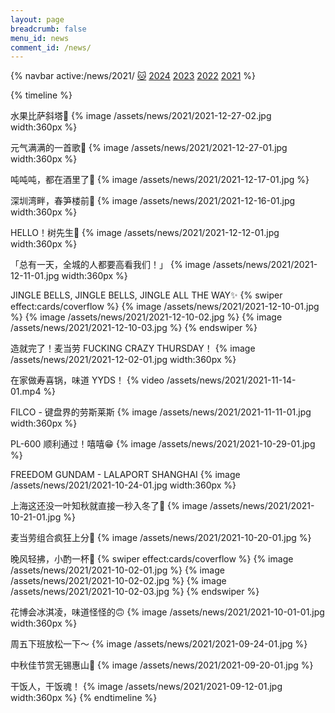 ```yaml
---
layout: page
breadcrumb: false
menu_id: news
comment_id: /news/
---
```


{% navbar active:/news/2021/ [🐱](/news/cat/) [2024](/news/) [2023](/news/2023/) [2022](/news/2022/) [2021](/news/2021/) %}

{% timeline %}
<!-- node 2021-12-27 -->
水果比萨斜塔🤣
{% image /assets/news/2021/2021-12-27-02.jpg width:360px %}
<!-- node 2021-12-27 -->
元气满满的一首歌🧡
{% image /assets/news/2021/2021-12-27-01.jpg width:360px %}
<!-- node 2021-12-17 -->
吨吨吨，都在酒里了🥂
{% image /assets/news/2021/2021-12-17-01.jpg %}
<!-- node 2021-12-16 -->
深圳湾畔，春笋楼前🌃
{% image /assets/news/2021/2021-12-16-01.jpg width:360px %}
<!-- node 2021-12-12 -->
HELLO！树先生🎄
{% image /assets/news/2021/2021-12-12-01.jpg width:360px %}
<!-- node 2021-12-11 -->
「总有一天，全城的人都要高看我们！」
{% image /assets/news/2021/2021-12-11-01.jpg width:360px %}
<!-- node 2021-12-10 -->
JINGLE BELLS, JINGLE BELLS, JINGLE ALL THE WAY✨
{% swiper effect:cards/coverflow %}
{% image /assets/news/2021/2021-12-10-01.jpg %}
{% image /assets/news/2021/2021-12-10-02.jpg %}
{% image /assets/news/2021/2021-12-10-03.jpg %}
{% endswiper %}
<!-- node 2021-12-02 -->
造就完了！麦当劳 FUCKING CRAZY THURSDAY！
{% image /assets/news/2021/2021-12-02-01.jpg width:360px %}
<!-- node 2021-11-14 -->
在家做寿喜锅，味道 YYDS！
{% video /assets/news/2021/2021-11-14-01.mp4 %}
<!-- node 2021-11-11 -->
FILCO - 键盘界的劳斯莱斯
{% image /assets/news/2021/2021-11-11-01.jpg width:360px %}
<!-- node 2021-10-29 -->
PL-600 顺利通过！嘻嘻😁
{% image /assets/news/2021/2021-10-29-01.jpg %}
<!-- node 2021-10-24 -->
FREEDOM GUNDAM - LALAPORT SHANGHAI
{% image /assets/news/2021/2021-10-24-01.jpg width:360px %}
<!-- node 2021-10-21 -->
上海这还没一叶知秋就直接一秒入冬了🥶
{% image /assets/news/2021/2021-10-21-01.jpg %}
<!-- node 2021-10-20 -->
麦当劳组合疯狂上分💪
{% image /assets/news/2021/2021-10-20-01.jpg %}
<!-- node 2021-10-02 -->
晚风轻拂，小酌一杯🍻
{% swiper effect:cards/coverflow %}
{% image /assets/news/2021/2021-10-02-01.jpg %}
{% image /assets/news/2021/2021-10-02-02.jpg %}
{% image /assets/news/2021/2021-10-02-03.jpg %}
{% endswiper %}
<!-- node 2021-10-01 -->
花博会冰淇凌，味道怪怪的🙃
{% image /assets/news/2021/2021-10-01-01.jpg width:360px %}
<!-- node 2021-09-24 -->
周五下班放松一下～
{% image /assets/news/2021/2021-09-24-01.jpg %}
<!-- node 2021-09-20 -->
中秋佳节赏无锡惠山🌝
{% image /assets/news/2021/2021-09-20-01.jpg %}
<!-- node 2021-09-12 -->
干饭人，干饭魂！
{% image /assets/news/2021/2021-09-12-01.jpg width:360px %}
{% endtimeline %}
